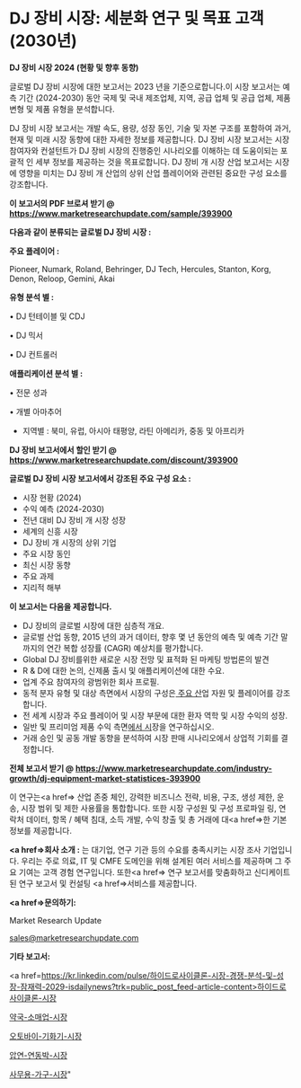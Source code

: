 # DJ 장비 시장: 세분화 연구 및 목표 고객(2030년)

<strong>DJ 장비 시장 2024 (현황 및 향후 동향)</strong>

글로벌 DJ 장비 시장에 대한 보고서는 2023 년을 기준으로합니다.이 시장 보고서는 예측 기간 (2024-2030) 동안 국제 및 국내 제조업체, 지역, 공급 업체 및 공급 업체, 제품 변형 및 제품 유형을 분석합니다.

DJ 장비 시장 보고서는 개발 속도, 용량, 성장 동인, 기술 및 자본 구조를 포함하여 과거, 현재 및 미래 시장 동향에 대한 자세한 정보를 제공합니다. DJ 장비 시장 보고서는 시장 참여자와 컨설턴트가 DJ 장비 시장의 진행중인 시나리오를 이해하는 데 도움이되는 포괄적 인 세부 정보를 제공하는 것을 목표로합니다. DJ 장비 개 시장 산업 보고서는 시장에 영향을 미치는 DJ 장비 개 산업의 상위 산업 플레이어와 관련된 중요한 구성 요소를 강조합니다.



<strong>이 보고서의 PDF 브로셔 받기 @ <a href=https://www.marketresearchupdate.com/sample/393900>https://www.marketresearchupdate.com/sample/393900</a></strong>



<strong>다음과 같이 분류되는 글로벌 DJ 장비 시장 :</strong>



<strong>주요 플레이어 :</strong>

Pioneer, Numark, Roland, Behringer, DJ Tech, Hercules, Stanton, Korg, Denon, Reloop, Gemini, Akai



<strong>유형 분석 별 :</strong>

• DJ 턴테이블 및 CDJ

• DJ 믹서

• DJ 컨트롤러



<strong>애플리케이션 분석 별 :</strong>

• 전문 성과

• 개별 아마추어

<ul>
  <li>지역별 : 북미, 유럽, 아시아 태평양, 라틴 아메리카, 중동 및 아프리카</li>
</ul>


<strong>DJ 장비 보고서에서 할인 받기 @ <a href=https://www.marketresearchupdate.com/discount/393900>https://www.marketresearchupdate.com/discount/393900</a></strong>



<strong>글로벌 DJ 장비 시장 보고서에서 강조된 주요 구성 요소 :</strong>
<ul>
  <li>시장 현황 (2024)</li>
  <li>수익 예측 (2024-2030)</li>
  <li>전년 대비 DJ 장비 개 시장 성장</li>
  <li>세계의 신흥 시장</li>
  <li>DJ 장비 개 시장의 상위 기업</li>
  <li>주요 시장 동인</li>
  <li>최신 시장 동향</li>
  <li>주요 과제</li>
  <li>지리적 해부</li>
</ul>


<strong>이 보고서는 다음을 제공합니다.</strong>
<ul>
  <li>DJ 장비의 글로벌 시장에 대한 심층적 개요.</li>
  <li>글로벌 산업 동향, 2015 년의 과거 데이터, 향후 몇 년 동안의 예측 및 예측 기간 말까지의 연간 복합 성장률 (CAGR) 예상치를 평가합니다.</li>
  <li>Global DJ 장비를위한 새로운 시장 전망 및 표적화 된 마케팅 방법론의 발견</li>
  <li>R &amp; D에 대한 논의, 신제품 출시 및 애플리케이션에 대한 수요.</li>
  <li>업계 주요 참여자의 광범위한 회사 프로필.</li>
  <li>동적 분자 유형 및 대상 측면에서 시장의 구성은<a href=> 주요 산</a>업 자원 및 플레이어를 강조합니다.</li>
  <li>전 세계 시장과 주요 플레이어 및 시장 부문에 대한 환자 역학 및 시장 수익의 성장.</li>
  <li>일반 및 프리미엄 제품 수익 측면<a href=>에서 시</a>장을 연구하십시오.</li>
  <li>거래 승인 및 공동 개발 동향을 분석하여 시장 판매 시나리오에서 상업적 기회를 결정합니다.</li>
</ul>



<strong>전체 보고서 받기 @ <a href=https://www.marketresearchupdate.com/industry-growth/dj-equipment-market-statistices-393900>https://www.marketresearchupdate.com/industry-growth/dj-equipment-market-statistices-393900</a></strong>

이 연구는<a href=> 산업 존중</a> 체인, 강력한 비즈니스 전략, 비용, 구조, 생성 제한, 운송, 시장 범위 및 제한 사용률을 통합합니다. 또한 시장 구성원 및 구성 프로파일 링, 연락처 데이터, 항목 / 혜택 침대, 소득 개발, 수익 창출 및 총 거래에 대<a href=>한 기본 </a>정보를 제공합니다.



<strong><a href=>회사 소</a>개 :</strong>
는 대기업, 연구 기관 등의 수요를 충족시키는 시장 조사 기업입니다. 우리는 주로 의료, IT 및 CMFE 도메인을 위해 설계된 여러 서비스를 제공하며 그 주요 기여는 고객 경험 연구입니다. 또한<a href=> 연구 보</a>고서를 맞춤화하고 신디케이트 된 연구 보고서 및 컨설팅 <a href=>서비스</a>를 제공합니다.



<strong><a href=>문의하기:</a></strong>

Market Research Update

sales@marketresearchupdate.com



<strong>기타 보고서:</strong>

<a href=https://kr.linkedin.com/pulse/하이드로사이클론-시장-경쟁-분석-및-성장-잠재력-2029-isdailynews?trk=public_post_feed-article-content>하이드로사이클론-시장</a>

<a href=https://www.linkedin.com/pulse/약국-소매업-시장-현재-및-미래-성장-2029-trend-tracking-tips-360-analysis-kzihf/>약국-소매업-시장</a>

<a href=https://www.linkedin.com/pulse/오토바이-기화기-시장-경쟁-분석-및-성장-잠재력-2029-market-matrix-musings-analysis-s6sjf/>오토바이-기화기-시장</a>

<a href=https://www.linkedin.com/pulse/압연-연동박-시장-경쟁-분석-및-성장-잠재력-2029-trendsetters-talk-360-analysis-snnjf/>압연-연동박-시장</a>

<a href=https://www.linkedin.com/pulse/사무용-가구-시장-현재-및-미래-성장-2030-consumer-connection-compendium-ana-ngvjc/>사무용-가구-시장</a>"
